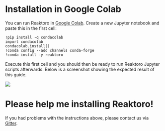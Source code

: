 # Installation in Google Colab

You can run Reaktoro in [Google Colab](https://colab.research.google.com/). Create a new Jupyter notebook and paste this in the first cell:

~~~
!pip install -q condacolab
import condacolab
condacolab.install()
!conda config --add channels conda-forge
!conda install -y reaktoro
~~~

Execute this first cell and you should then be ready to run Reaktoro Jupyter scripts afterwards. Below is a screenshot showing the expected result of this guide.

![](../images/reaktoro-in-google-colab.png)

# Please help me installing Reaktoro!

If you had problems with the instructions above, please contact us via
[Gitter](https://gitter.im/reaktoro/community).
